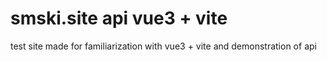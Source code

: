 # smski.site api vue3 + vite

test site made for familiarization with vue3 + vite and demonstration of api
